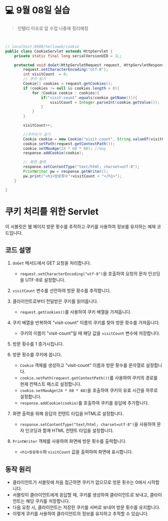 # 💻 9월 08일 실습
>인텔리 이슈로 앞 수업 나중에 정리예정
```java


// localhost:8080/helloweb/cookie
public class CookieServlet extends HttpServlet {
    private static final long serialVersionUID = 1L;

    protected void doGet(HttpServletRequest request, HttpServletResponse response) throws ServletException, IOException {
        request.setCharacterEncoding("utf-8");
        int visitCount  = 0;
        // 쿠카 읽기
        Cookie[] cookies = request.getCookies();
        if (cookies != null && cookies.length > 0){
            for (Cookie cookie : cookies){
                if("visit-count".equals(cookie.getName())){
                    visitCount = Integer.parseInt(cookie.getValue());
                }
            }
        }

        visitCount++;

        //쿠키쓰기 굽기
        Cookie cookie = new Cookie("visit-count", String.valueOf(visitCount));
        cookie.setPath(request.getContextPath());
        cookie.setMaxAge(24 * 60 * 60); //day
        response.addCookie(cookie);

        // 화면 출력
        response.setContentType("text/html; charset=utf-8");
        PrintWriter pw = response.getWriter();
        pw.print("<h1>방문횟수"+visitCount + "</h1>");
    }

}
```
# 쿠키 처리를 위한 Servlet

이 서블릿은 웹 페이지 방문 횟수를 추적하고 쿠키를 사용하여 정보를 유지하는 예제 코드입니다.

## 코드 설명

1. `doGet` 메서드에서 GET 요청을 처리합니다.
    - `request.setCharacterEncoding("utf-8")`을 호출하여 요청의 문자 인코딩을 UTF-8로 설정합니다.

2. `visitCount` 변수를 선언하여 방문 횟수를 추적합니다.

3. 클라이언트로부터 전달받은 쿠키를 읽어옵니다.
    - `request.getCookies()`를 사용하여 쿠키 배열을 가져옵니다.

4. 쿠키 배열을 반복하여 "visit-count" 이름의 쿠키를 찾아 방문 횟수를 가져옵니다.
    - 쿠키의 이름이 "visit-count"일 때 해당 값을 `visitCount` 변수에 저장합니다.

5. 방문 횟수를 1 증가시킵니다.

6. 방문 횟수를 쿠키에 씁니다.
    - `Cookie` 객체를 생성하고 "visit-count" 이름과 방문 횟수를 문자열로 설정합니다.
    - `cookie.setPath(request.getContextPath())`를 사용하여 쿠키의 경로를 현재 컨텍스트 패스로 설정합니다.
    - `cookie.setMaxAge(24 * 60 * 60)`을 호출하여 쿠키의 유효 시간을 하루로 설정합니다.
    - `response.addCookie(cookie)`를 호출하여 쿠키를 응답에 추가합니다.

7. 화면 출력을 위해 응답의 컨텐트 타입을 HTML로 설정합니다.
    - `response.setContentType("text/html; charset=utf-8")`을 사용하여 문자 인코딩과 함께 HTML 컨텐트 타입을 설정합니다.

8. `PrintWriter` 객체를 사용하여 화면에 방문 횟수를 출력합니다.
    - `<h1>방문횟수`와 `visitCount` 값을 출력하여 화면에 표시합니다.

## 동작 원리
- 클라이언트가 서블릿에 처음 접근하면 쿠키가 없으므로 방문 횟수는 0에서 시작합니다.
- 서블릿이 클라이언트에게 응답할 때, 쿠키를 생성하여 클라이언트로 보내고, 클라이언트는 해당 쿠키를 저장합니다.
- 다음 요청 시, 클라이언트는 저장한 쿠키를 서버로 보내어 방문 횟수를 유지합니다.
- 이렇게 쿠키를 사용하여 클라이언트의 정보를 유지하고 추적할 수 있습니다.
